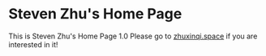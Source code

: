 <h1>Steven Zhu's Home Page</h1>
This is Steven Zhu's Home Page 1.0
Please go to <a href="zhuxinqi.space" target="_blank">zhuxinqi.space</a> if you are interested in it!
